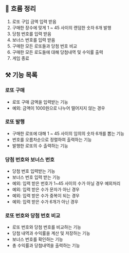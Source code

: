 ## 🎯 흐름 정리
1. 로또 구입 금액 입력 받음 
2. 구매한 장수에 맞게 1 ~ 45 사이의 랜덤한 숫자 6개 발행
3. 당첨 번호를 입력 받음
4. 보너스 번호를 입력 받음
5. 구매한 모든 로또들과 당첨 번호 비교 
6. 구매한 모든 로도들에 대해 당첨내역 및 수익률 출력 
7. 게임 종료 

## ⚒️ 기능 목록
### 로또 구매
- 로또 구매 금액을 입력받는 기능 
- 예외: 금액이 1000원으로 나누어 떨어지지 않는 경우 
### 로또 발행 
- 구매한 로또에 대해 1 ~ 45 사이의 임의의 숫자 6개를 뽑는 기능 
- 번호를 오름차순으로 정렬하여 출력하는 기능  
- 발행한 로또의 수 출력하는 기능
### 당첨 번호와 보너스 번호
- 당첨 번호 입력받는 기능
- 보너스 번호 입력 받는 기능 
- 예외: 입력 받은 번호가 1~45 사이의 수가 아닐 경우 예외처리
- 예외: 입력 받은 수가 문자가 아닌 경우 
- 예외: 입력 받은 수가 중복이 되는 경우 
- 예외: 입력 받은 수가 6개가 아닌 경우 
### 로또 번호와 당첨 번호 비교
- 로또 번호와 당첨 번호를 비교하는 기능 
- 당첨 내역과 수익률을 계산 및 저장하는 기능 
- 보너스 번호를 확인하는 기능
- 총 수익률과 당첨내역을 출력하는 기능 